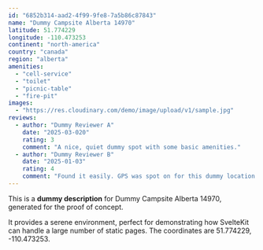```yaml
---
id: "6852b314-aad2-4f99-9fe8-7a5b86c87843"
name: "Dummy Campsite Alberta 14970"
latitude: 51.774229
longitude: -110.473253
continent: "north-america"
country: "canada"
region: "alberta"
amenities:
  - "cell-service"
  - "toilet"
  - "picnic-table"
  - "fire-pit"
images:
  - "https://res.cloudinary.com/demo/image/upload/v1/sample.jpg"
reviews:
  - author: "Dummy Reviewer A"
    date: "2025-03-020"
    rating: 3
    comment: "A nice, quiet dummy spot with some basic amenities."
  - author: "Dummy Reviewer B"
    date: "2025-01-03"
    rating: 4
    comment: "Found it easily. GPS was spot on for this dummy location."
---
```


This is a **dummy description** for Dummy Campsite Alberta 14970, generated for the proof of concept.

It provides a serene environment, perfect for demonstrating how SvelteKit can handle a large number of static pages. The coordinates are 51.774229, -110.473253.
